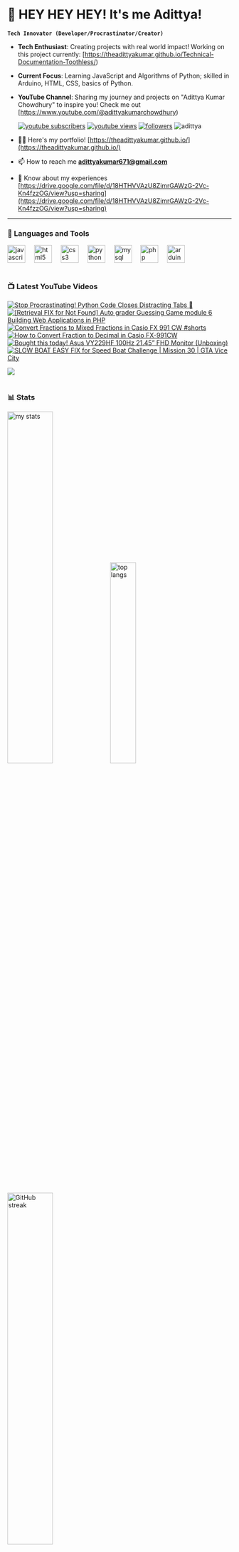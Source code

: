 # 👑 HEY HEY HEY! It's me Adittya!

**`Tech Innovator (Developer/Procrastinator/Creator)`**

- **Tech Enthusiast**: Creating projects with real world impact! Working on this project currently: [https://theadittyakumar.github.io/Technical-Documentation-Toothless/)
- **Current Focus**: Learning JavaScript and Algorithms of Python; skilled in Arduino, HTML, CSS, basics of Python.
- **YouTube Channel**: Sharing my journey and projects on "Adittya Kumar Chowdhury" to inspire you! Check me out [https://www.youtube.com/@adittyakumarchowdhury) 

   <p align="left">
      <a href="https://www.youtube.com/channel/UCu68HfYtlcXFI7kNhnSdspA?sub_confirmation=1">
         <img alt="youtube subscribers" title="Subscribe to my YouTube channel" src="https://custom-icon-badges.demolab.com/youtube/channel/subscribers/UCu68HfYtlcXFI7kNhnSdspA?color=%23E05D44&label=SUBSCRIBE&logo=video&logoColor=white&style=for-the-badge&labelColor=CE4630"/></a> 
      <a href="https://www.youtube.com/c/adittyakumarchowdhury">
         <img alt="youtube views" title="YouTube views" src="https://custom-icon-badges.demolab.com/youtube/channel/views/UCu68HfYtlcXFI7kNhnSdspA?color=%23E1AD0E&logo=eye&logoColor=white&style=for-the-badge&labelColor=C79600"/></a> 
      <a href="https://github.com/TheAdittyaKumar?tab=followers">
         <img alt="followers" title="Follow me on Github" src="https://custom-icon-badges.demolab.com/github/followers/TheAdittyaKumar?color=236ad3&labelColor=1155ba&style=for-the-badge&logo=person-add&label=Follow&logoColor=white"/></a>
      <img src="https://komarev.com/ghpvc/?username=TheAdittyaKumar&label=Profile%20views&color=0e75b6&style=flat" alt="adittya" />
   </p>


- 👨‍💻 Here's my portfolio! [https://theadittyakumar.github.io/](https://theadittyakumar.github.io/)

- 📫 How to reach me **adittyakumar671@gmail.com**

- 📄 Know about my experiences [https://drive.google.com/file/d/18HTHVVAzU8ZimrGAWzG-2Vc-Kn4fzzOG/view?usp=sharing](https://drive.google.com/file/d/18HTHVVAzU8ZimrGAWzG-2Vc-Kn4fzzOG/view?usp=sharing)

---

### 🧰 Languages and Tools

<div align="left">
  <img src="https://cdn.jsdelivr.net/gh/devicons/devicon/icons/javascript/javascript-original.svg" height="40" alt="javascript logo"  />
  <img width="12" />
  <img src="https://cdn.jsdelivr.net/gh/devicons/devicon/icons/html5/html5-original.svg" height="40" alt="html5 logo"  />
  <img width="12" />
  <img src="https://cdn.jsdelivr.net/gh/devicons/devicon/icons/css3/css3-original.svg" height="40" alt="css3 logo"  />
  <img width="12" />
  <img src="https://cdn.jsdelivr.net/gh/devicons/devicon/icons/python/python-original.svg" height="40" alt="python logo"  />
  <img width="12" />
  <img src="https://cdn.jsdelivr.net/gh/devicons/devicon/icons/mysql/mysql-original.svg" height="40" alt="mysql logo"  />
  <img width="12" />
  <img src="https://cdn.jsdelivr.net/gh/devicons/devicon/icons/php/php-original.svg" height="40" alt="php logo"  />
  <img width="12" />
  <img src="https://cdn.jsdelivr.net/gh/devicons/devicon/icons/arduino/arduino-original.svg" height="40" alt="arduino logo"  />
</div>


#

### 📺 Latest YouTube Videos

<!-- BEGIN YOUTUBE-CARDS -->
[![Stop Procrastinating! Python Code Closes Distracting Tabs 🛑](https://ytcards.demolab.com/?id=Pzw-g_vei8I&title=Stop+Procrastinating%21+Python+Code+Closes+Distracting+Tabs+%F0%9F%9B%91&lang=en&timestamp=1738930761&background_color=%230d1117&title_color=%23ffffff&stats_color=%23dedede&max_title_lines=1&width=250&border_radius=5 "Stop Procrastinating! Python Code Closes Distracting Tabs 🛑")](https://www.youtube.com/watch?v=Pzw-g_vei8I)
[![[Retrieval FIX for Not Found] Auto grader Guessing Game module 6 Building Web Applications in PHP](https://ytcards.demolab.com/?id=jLSwD1x1aEg&title=%5BRetrieval+FIX+for+Not+Found%5D+Auto+grader+Guessing+Game+module+6+Building+Web+Applications+in+PHP&lang=en&timestamp=1738263480&background_color=%230d1117&title_color=%23ffffff&stats_color=%23dedede&max_title_lines=1&width=250&border_radius=5 "[Retrieval FIX for Not Found] Auto grader Guessing Game module 6 Building Web Applications in PHP")](https://www.youtube.com/watch?v=jLSwD1x1aEg)
[![Convert Fractions to Mixed Fractions in Casio FX 991 CW #shorts](https://ytcards.demolab.com/?id=lGSv09FVOQs&title=Convert+Fractions+to+Mixed+Fractions+in+Casio+FX+991+CW+%23shorts&lang=en&timestamp=1734867513&background_color=%230d1117&title_color=%23ffffff&stats_color=%23dedede&max_title_lines=1&width=250&border_radius=5 "Convert Fractions to Mixed Fractions in Casio FX 991 CW #shorts")](https://www.youtube.com/watch?v=lGSv09FVOQs)
[![How to Convert Fraction to Decimal in Casio FX-991CW](https://ytcards.demolab.com/?id=lEgicZj7y0o&title=How+to+Convert+Fraction+to+Decimal+in+Casio+FX-991CW&lang=en&timestamp=1734731357&background_color=%230d1117&title_color=%23ffffff&stats_color=%23dedede&max_title_lines=1&width=250&border_radius=5 "How to Convert Fraction to Decimal in Casio FX-991CW")](https://www.youtube.com/watch?v=lEgicZj7y0o)
[![Bought this today! Asus VY229HF 100Hz 21.45” FHD Monitor (Unboxing)](https://ytcards.demolab.com/?id=VcoraOsTF7Y&title=Bought+this+today%21+Asus+VY229HF+100Hz+21.45%E2%80%9D+FHD+Monitor+%28Unboxing%29&lang=en&timestamp=1730458237&background_color=%230d1117&title_color=%23ffffff&stats_color=%23dedede&max_title_lines=1&width=250&border_radius=5 "Bought this today! Asus VY229HF 100Hz 21.45” FHD Monitor (Unboxing)")](https://www.youtube.com/watch?v=VcoraOsTF7Y)
[![SLOW BOAT EASY FIX for Speed Boat Challenge | Mission 30 | GTA Vice City](https://ytcards.demolab.com/?id=j3GU_0G8yAU&title=SLOW+BOAT+EASY+FIX+for+Speed+Boat+Challenge+%7C+Mission+30+%7C+GTA+Vice+City&lang=en&timestamp=1717334715&background_color=%230d1117&title_color=%23ffffff&stats_color=%23dedede&max_title_lines=1&width=250&border_radius=5 "SLOW BOAT EASY FIX for Speed Boat Challenge | Mission 30 | GTA Vice City")](https://www.youtube.com/watch?v=j3GU_0G8yAU)
<!-- END YOUTUBE-CARDS -->

[<img src="https://custom-icon-badges.demolab.com/badge/-Subscribe%20For%20More-red?style=for-the-badge&logo=video&logoColor=white"/>](https://www.youtube.com/channel/UCu68HfYtlcXFI7kNhnSdspA?sub_confirmation=1)

#

### 📊 Stats

<div align="left">
  <img alt="my stats" width="45%" src="https://github-readme-stats.vercel.app/api?username=TheAdittyaKumar&show_icons=true&hide_border=true&theme=vision-friendly-dark" />
  <img alt="top langs" width="34%" src="https://github-readme-stats.vercel.app/api/top-langs/?username=TheAdittyaKumar&layout=compact&hide_border=true&theme=vision-friendly-dark" />
  <img alt="GitHub streak" width="45%" src="https://github-readme-streak-stats.herokuapp.com/?user=TheAdittyaKumar&theme=vision-friendly-dark&hide_border=true" />

</div>



<!-- ![GitHub Streak](https://streak-stats.demolab.com?user=TheAdittyaKumar&theme=swift&border_radius=4.5) -->
#

